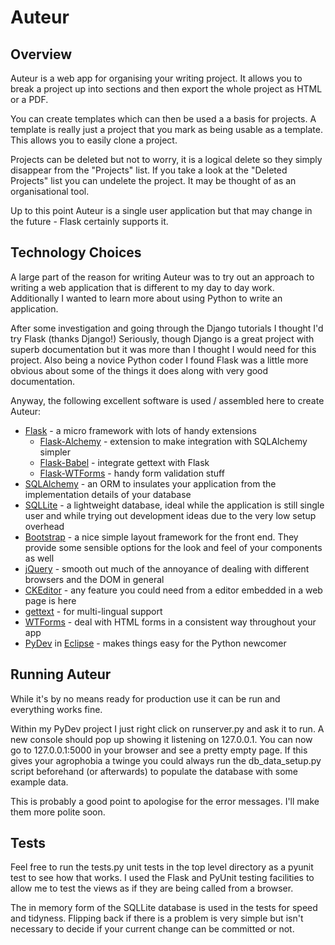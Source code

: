# Auteur
## Overview
Auteur is a web app for organising your writing project.  It allows you to break a project up into sections and then export the whole project as HTML or a PDF.

You can create templates which can then be used a a basis for projects.  A template is really just a project that you mark as being usable as a template.  This allows you to easily clone a project.

Projects can be deleted but not to worry, it is a logical delete so they simply disappear from the "Projects" list.  If you take a look at the "Deleted Projects" list you can undelete the project.  It may be thought of as an organisational tool.

Up to this point Auteur is a single user application but that may change in the future - Flask certainly supports it.

## Technology Choices
A large part of the reason for writing Auteur was to try out an approach to writing a web application that is different to my day to day work.  Additionally I wanted to learn more about using Python to write an application.  

After some investigation and going through the Django tutorials I thought I'd try Flask (thanks Django!)  Seriously, though Django is a great project with superb documentation but it was more than I thought I would need for this project.  Also being a novice Python coder I found Flask was a little more obvious about some of the things it does along with very good documentation.

Anyway, the following excellent software is used / assembled here to create Auteur:
* [Flask](http://flask.pocoo.org/) - a micro framework with lots of handy extensions
  * [Flask-Alchemy](http://flask.pocoo.org/extensions/) - extension to make integration with SQLAlchemy simpler
  * [Flask-Babel](http://flask.pocoo.org/extensions/) - integrate gettext with Flask
  * [Flask-WTForms](http://flask.pocoo.org/extensions/) - handy form validation stuff
* [SQLAlchemy](http://www.sqlalchemy.org/) - an ORM to insulates your application from the implementation details of your database
* [SQLLite](https://sqlite.org/) - a lightweight database, ideal while the application is still single user and while trying out development ideas due to the very low setup overhead
* [Bootstrap](http://getbootstrap.com/) - a nice simple layout framework for the front end.  They provide some sensible options for the look and feel of your components as well
* [jQuery](http://jquery.com/) - smooth out much of the annoyance of dealing with different browsers and the DOM in general
* [CKEditor](http://ckeditor.com/) - any feature you could need from a editor embedded in a web page is here
* [gettext](https://www.gnu.org/s/gettext) - for multi-lingual support
* [WTForms](https://github.com/wtforms/wtforms) - deal with HTML forms in a consistent way throughout your app
* [PyDev](http://www.pydev.org/) in [Eclipse](http://www.eclipse.org/) - makes things easy for the Python newcomer


## Running Auteur
While it's by no means ready for production use it can be run and everything works fine.

Within my PyDev project I just right click on runserver.py and ask it to run.  A new console should pop up showing it listening on 127.0.0.1.  You can now go to 127.0.0.1:5000 in your browser and see a pretty empty page.  If this gives your agrophobia a twinge you could always run the db_data_setup.py script beforehand (or afterwards) to populate the database with some example data.

This is probably a good point to apologise for the error messages.  I'll make them more polite soon.

## Tests
Feel free to run the tests.py unit tests in the top level directory as a pyunit test to see how that works.  I used the Flask and PyUnit testing facilities to allow me to test the views as if they are being called from a browser.  

The in memory form of the SQLLite database is used in the tests for speed and tidyness.  Flipping back if there is a problem is very simple but isn't necessary to decide if your current change can be committed or not.
